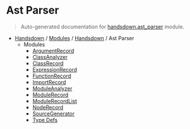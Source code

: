 # Ast Parser

> Auto-generated documentation for [handsdown.ast_parser](https://github.com/vemel/handsdown/blob/master/handsdown/ast_parser/__init__.py) module.

- [Handsdown](../../README.md#-handsdown---python-documentation-generator) / [Modules](../../MODULES.md#modules) / [Handsdown](../index.md#handsdown) / Ast Parser
  - Modules
    - [ArgumentRecord](argument_record.md#argumentrecord)
    - [ClassAnalyzer](class_analyzer.md#classanalyzer)
    - [ClassRecord](class_record.md#classrecord)
    - [ExpressionRecord](expression_record.md#expressionrecord)
    - [FunctionRecord](function_record.md#functionrecord)
    - [ImportRecord](import_record.md#importrecord)
    - [ModuleAnalyzer](module_analyzer.md#moduleanalyzer)
    - [ModuleRecord](module_record.md#modulerecord)
    - [ModuleRecordList](module_record_list.md#modulerecordlist)
    - [NodeRecord](node_record.md#noderecord)
    - [SourceGenerator](source_generator.md#sourcegenerator)
    - [Type Defs](type_defs.md#type-defs)
